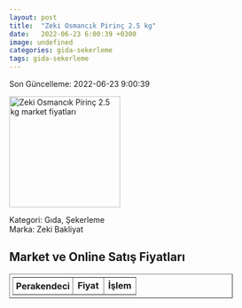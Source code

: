 ```yaml
---
layout: post
title:  "Zeki Osmancık Pirinç 2.5 kg"
date:   2022-06-23 6:00:39 +0300
image: undefined
categories: gida-sekerleme
tags: gida-sekerleme
---
```


Son Güncelleme: 2022-06-23 9:00:39

<img src="undefined" width="200" alt="Zeki Osmancık Pirinç 2.5 kg market fiyatları" />

Kategori: Gıda, Şekerleme
<br />
Marka: Zeki Bakliyat

<h2>Market ve Online Satış Fiyatları</h2>

<table border="1" style="padding: 5px;width:80%;">
  <tr>
    <td style="padding: 5px;"><strong>Perakendeci</strong></td>
    <td><strong>Fiyat</strong></td>
    <td><strong>İşlem</strong></td>
  </tr>
  
</table>
